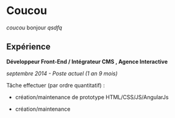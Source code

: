 
Coucou
======

_coucou_ bonjour *qsdfq*

Expérience
----------

__Développeur Front-End / Intégrateur CMS , Agence Interactive__

_septembre 2014 - Poste actuel (1 an 9 mois)_

Tâche effectuer (par ordre quantitatif) :

* création/maintenance de prototype HTML/CSS/JS/AngularJs

* création/maintenance